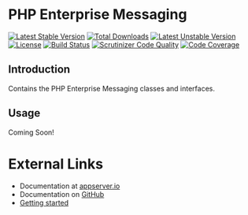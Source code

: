 # PHP Enterprise Messaging

[![Latest Stable Version](https://poser.pugx.org/appserver-io-psr/pms/v/stable.png)](https://packagist.org/packages/appserver-io-psr/pms) [![Total Downloads](https://poser.pugx.org/appserver-io-psr/pms/downloads.png)](https://packagist.org/packages/appserver-io-psr/pms) [![Latest Unstable Version](https://poser.pugx.org/appserver-io-psr/pms/v/unstable.png)](https://packagist.org/packages/appserver-io-psr/pms) [![License](https://poser.pugx.org/appserver-io-psr/pms/license.png)](https://packagist.org/packages/appserver-io-psr/pms) [![Build Status](https://travis-ci.org/appserver-io-psr/pms.png)](https://travis-ci.org/appserver-io-psr/pms) [![Scrutinizer Code Quality](https://scrutinizer-ci.com/g/appserver-io-psr/pms/badges/quality-score.png?b=master)](https://scrutinizer-ci.com/g/appserver-io-psr/pms/?branch=master) [![Code Coverage](https://scrutinizer-ci.com/g/appserver-io-psr/pms/badges/coverage.png?b=master)](https://scrutinizer-ci.com/g/appserver-io-psr/pms/?branch=master)

## Introduction

Contains the PHP Enterprise Messaging classes and interfaces.

## Usage

Coming Soon!

# External Links

* Documentation at [appserver.io](http://docs.appserver.io)
* Documentation on [GitHub](https://github.com/techdivision/TechDivision_AppserverDocumentation)
* [Getting started](https://github.com/techdivision/TechDivision_AppserverDocumentation/tree/master/docs/getting-started)
